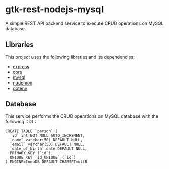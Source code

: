 # gtk-rest-nodejs-mysql

A simple REST API backend service to execute CRUD operations on MySQL database.

## Libraries

This project uses the following libraries and its dependencies:

* [express](https://www.npmjs.com/package/express)
* [cors](https://www.npmjs.com/package/cors)
* [mysql](https://www.npmjs.com/package/mysql)
* [nodemon](https://www.npmjs.com/package/nodemon)
* [dotenv](https://www.npmjs.com/package/dotenv)

## Database

This service performs the CRUD operations on MySQL database with the following DDL:

```
CREATE TABLE `person` (
  `id` int NOT NULL AUTO_INCREMENT,
  `name` varchar(50) DEFAULT NULL,
  `email` varchar(50) DEFAULT NULL,
  `date_of_birth` date DEFAULT NULL,
  PRIMARY KEY (`id`),
  UNIQUE KEY `id_UNIQUE` (`id`)
) ENGINE=InnoDB DEFAULT CHARSET=utf8

```